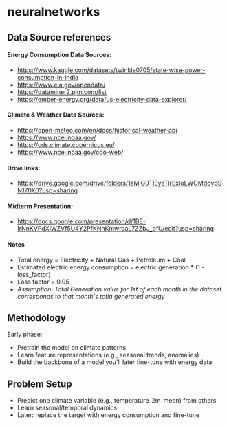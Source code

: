 # neuralnetworks
## Data Source references
#### Energy Consumption Data Sources:
- https://www.kaggle.com/datasets/twinkle0705/state-wise-power-consumption-in-india
- https://www.eia.gov/opendata/
- https://dataminer2.pjm.com/list
- https://ember-energy.org/data/us-electricity-data-explorer/
#### Climate & Weather Data Sources:
- https://open-meteo.com/en/docs/historical-weather-api
- https://www.ncei.noaa.gov/
- https://cds.climate.copernicus.eu/
- https://www.ncei.noaa.gov/cdo-web/
#### Drive links:
- https://drive.google.com/drive/folders/1aMlG0TlEyeTlrExIoLWOMdqvpSN170X0?usp=sharing

#### Midterm Presentation:
- https://docs.google.com/presentation/d/1BE-IrNnKVPdXIWZVf5U4Y2PfKNhKmwraaL7ZZbJ_bfU/edit?usp=sharing

#### Notes
- Total energy = Electricity + Natural Gas + Petroleum + Coal
- Estimated electric energy consumption = electric generation * (1 - loss_factor)
- Loss factor = 0.05
- _Assumption: Total Generation value for 1st of each month in the dataset corresponds to that month's totla generated energy_


## Methodology
Early phase:
- Pretrain the model on climate patterns
- Learn feature representations (e.g., seasonal trends, anomalies)
- Build the backbone of a model you’ll later fine-tune with energy data

## Problem Setup
- Predict one climate variable (e.g., temperature_2m_mean) from others
- Learn seasonal/temporal dynamics
- Later: replace the target with energy consumption and fine-tune

